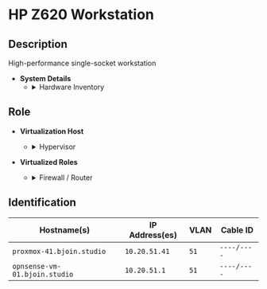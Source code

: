 # HP Z620 Workstation

## Description
High-performance single-socket workstation

- **System Details**
    - <details>
        <summary>Hardware Inventory</summary>
        <details>
        <summary>CPU</summary>

            1 x Intel XEON E5-2620 6-Core

        </details>
        <details>
        <summary>RAM</summary>

            32GB DDR3 ECC Registered

        </details>

        <details>
        <summary>Network Interfaces</summary>

            - 1x Intel 82574L (onboard) - Proxmox Host Connection
            - 1x Intel 82579LM (onboard) - Proxmox Host Management
            - 1x Intel 4-Port 82571EB/82571GB — OPNsense VM [WAN]  
            - 1x 10Gb Solarflare SFC9020 — OPNsense VM [LAN] (VLAN Trunk & Firewall)

        </details>

        <details>
        <summary>Storage</summary>

            - 1x 240GB SSD – Boot  
            - 2x 500GB SSD (ZFS MIRROR)  
            - 2x 1TB USB SSD (ZFS MIRROR)

        </details>

        <details>
        <summary>Power</summary>

            - 1x 650W

        </details>
    </details>

## Role
- **Virtualization Host**
    - <details>
        <summary>Hypervisor</summary>

        - ProxmoxPVE 9  

        </details>
    </details>

- **Virtualized Roles**
    - <details>
        <summary>Firewall / Router</summary>

        - OPNsense firewall/router VM  

        </details>
    </details>

## Identification

|  Hostname(s)                           |  IP Address(es)   |  VLAN  |  Cable ID   |
| -------------------------------------- | ----------------- | ------ | ----------- |
| `proxmox-41.bjoin.studio`              |   `10.20.51.41`   |  `51`  | `----/----` |
| `opnsense-vm-01.bjoin.studio`          |   `10.20.51.1`    |  `51`  | `----/----` |